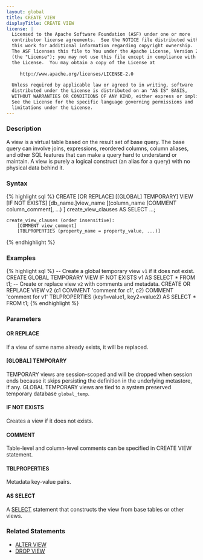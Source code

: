 ```yaml
---
layout: global
title: CREATE VIEW
displayTitle: CREATE VIEW 
license: |
  Licensed to the Apache Software Foundation (ASF) under one or more
  contributor license agreements.  See the NOTICE file distributed with
  this work for additional information regarding copyright ownership.
  The ASF licenses this file to You under the Apache License, Version 2.0
  (the "License"); you may not use this file except in compliance with
  the License.  You may obtain a copy of the License at
 
     http://www.apache.org/licenses/LICENSE-2.0
 
  Unless required by applicable law or agreed to in writing, software
  distributed under the License is distributed on an "AS IS" BASIS,
  WITHOUT WARRANTIES OR CONDITIONS OF ANY KIND, either express or implied.
  See the License for the specific language governing permissions and
  limitations under the License.
---
```


### Description
A view is a virtual table based on the result set of base query. The base query
can involve joins, expressions, reordered columns, column aliases, and other SQL
features that can make a query hard to understand or maintain.
A view is purely a logical construct (an alias for a query) with no physical
data behind it.

### Syntax
{% highlight sql %}
CREATE [OR REPLACE] [[GLOBAL] TEMPORARY] VIEW [IF NOT EXISTS] [db_name.]view_name
    [(column_name [COMMENT column_comment], ...) ]
    create_view_clauses
    AS SELECT ...;
    
    create_view_clauses (order insensitive):
        [COMMENT view_comment]
        [TBLPROPERTIES (property_name = property_value, ...)]
{% endhighlight %}

### Examples
{% highlight sql %}
-- Create a global temporary view `v1` if it does not exist.
CREATE GLOBAL TEMPORARY VIEW IF NOT EXISTS v1 AS SELECT * FROM t1;
-- Create or replace view `v2` with comments and metadata.
CREATE OR REPLACE VIEW v2 
    (c1 COMMENT 'comment for c1', c2) 
    COMMENT 'comment for v1' 
    TBLPROPERTIES (key1=value1, key2=value2) 
    AS SELECT * FROM t1;
{% endhighlight %}

### Parameters
#### OR REPLACE
If a view of same name already exists, it will be replaced.
#### [GLOBAL] TEMPORARY
TEMPORARY views are session-scoped and will be dropped when session ends 
because it skips persisting the definition in the underlying metastore, if any.
GLOBAL TEMPORARY views are tied to a system preserved temporary database `global_temp`.
#### IF NOT EXISTS
Creates a view if it does not exists.
#### COMMENT
Table-level and column-level comments can be specified in CREATE VIEW statement.
#### TBLPROPERTIES
Metadata key-value pairs.
#### AS SELECT
A [SELECT](sql-ref-syntax-qry-select.md) statement that constructs the view from base tables or other views.

### Related Statements
- [ALTER VIEW](sql-ref-syntax-ddl-alter-view.md)
- [DROP VIEW](sql-ref-syntax-ddl-drop-view.md)